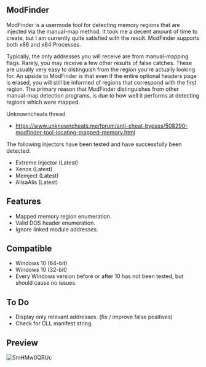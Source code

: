 ## ModFinder

ModFinder is a usermode tool for detecting memory regions that are injected via the manual-map method. It took me a decent amount of time to create, but I am currently quite satisfied with the result. ModFinder supports both x86 and x64 Processes.

Typically, the only addresses you will receive are from manual-mapping flags. Rarely, you may receive a few other results of false catches. These are usually very easy to distinguish from the region you're actually looking for. An upside to ModFinder is that even if the entire optional headers page is erased, you will still be informed of regions that correspond with the first region. The primary reason that ModFinder distinguishes from other manual-map detection programs, is due to how well it performs at detecting regions which were mapped.

Unknowncheats thread

- https://www.unknowncheats.me/forum/anti-cheat-bypass/508290-modfinder-tool-locating-mapped-memory.html

The following injectors have been tested and have successfully been detected:
- Extreme Injector (Latest)
- Xenos (Latest)
- Memject (Latest)
- AlisaAlis (Latest)

## Features
- Mapped memory region enumeration.
- Valid DOS header enumeration.
- Ignore linked module addresses.

## Compatible
- Windows 10 (64-bit)
- Windows 10 (32-bit)
- Every Windows version before or after 10 has not been tested, but should cause no issues.


## To Do
- Display only relevant addresses. (fix / improve false positives)
- Check for DLL manifest string.

## Preview
![5mHMw0QRUc](https://user-images.githubusercontent.com/110091391/181724080-afb7a0b8-b341-4408-b498-792a7711c6cd.png)
